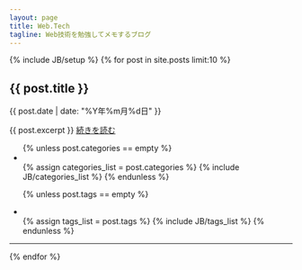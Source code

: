 ```yaml
---
layout: page
title: Web.Tech
tagline: Web技術を勉強してメモするブログ
---
```

{% include JB/setup %}
{% for post in site.posts limit:10 %}
<h2>{{ post.title }}</h2>
<p class="date">{{ post.date | date: "%Y年%m月%d日" }}</p>

{{ post.excerpt }}
<a href="{{ post.url }}">続きを読む</a></h1>

<ul class="tag_box inline">
{% unless post.categories == empty %}
  <li><span class="icon-folder-open"></span></li>
  {% assign categories_list = post.categories %}
  {% include JB/categories_list %}
{% endunless %}

{% unless post.tags == empty %}
  <li><span class="icon-tags"></span></li>
  {% assign tags_list = post.tags %}
  {% include JB/tags_list %}
{% endunless %}
</ul>
<hr>

{% endfor %}

